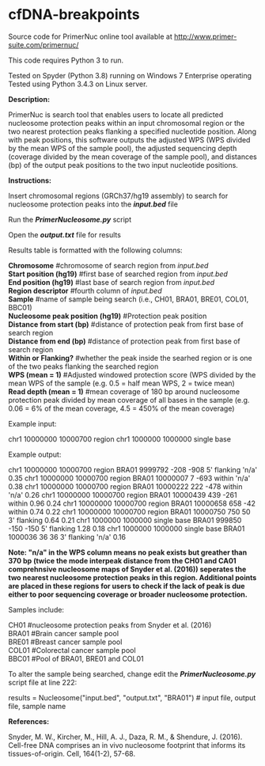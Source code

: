 # cfDNA-breakpoints

Source code for PrimerNuc online tool available at http://www.primer-suite.com/primernuc/

This code requires Python 3 to run.

Tested on Spyder (Python 3.8) running on Windows 7 Enterprise operating                                                                 
Tested using Python 3.4.3 on Linux server.


**Description:**

PrimerNuc is search tool that enables users to locate all predicted nucleosome protection peaks within an input chromosomal region or the two nearest protection peaks flanking a specified nucleotide position. Along with peak positions, this software outputs the adjusted WPS (WPS divided by the mean WPS of the sample pool), the adjusted sequencing depth (coverage divided by the mean coverage of the sample pool), and distances (bp) of the output peak positions to the two input nucleotide positions.


**Instructions:**

Insert chromosomal regions (GRCh37/hg19 assembly) to search for nucleosome protection peaks into the **_input.bed_** file 

Run the _**PrimerNucleosome.py**_ script

Open the **_output.txt_** file for results


Results table is formatted with the following columns:

**Chromosome** #chromosome of search region from _input.bed_                                                                       
**Start position (hg19)** #first base of searched region from _input.bed_                                                              
**End position (hg19)** #last base of search region from _input.bed_                                                                    
**Region descriptor** #fourth column of _input.bed_                                                                                    
**Sample** #name of sample being search (i.e., CH01, BRA01, BRE01, COL01, BBC01)                                                         
**Nucleosome peak position (hg19)** #Protection peak position                                                                           
**Distance from start (bp)** #distance of protection peak from first base of search region                                               
**Distance from end (bp)** #distance of protection peak from first base of search region                                                 
**Within or Flanking?** #whether the peak inside the searhed region or is one of the two peaks flanking the searched region             
**WPS (mean = 1)** #Adjusted windowed protection score (WPS divided by the mean WPS of the sample (e.g. 0.5 = half mean WPS, 2 = twice mean)                                                                                                                                  
**Read depth (mean = 1)** #mean coverage of 180 bp around nucleosome protection peak divided by mean coverage of all bases in the sample (e.g. 0.06 = 6% of the mean coverage, 4.5 = 450% of the mean coverage)    

Example input:

chr1	10000000	10000700	region
chr1	1000000	1000000	single base

Example output:

chr1	10000000	10000700	region	BRA01	9999792	-208	-908	5' flanking	'n/a'	0.35
chr1	10000000	10000700	region	BRA01	10000007	7	-693	within	'n/a'	0.38
chr1	10000000	10000700	region	BRA01	10000222	222	-478	within	'n/a'	0.26
chr1	10000000	10000700	region	BRA01	10000439	439	-261	within	0.96	0.24
chr1	10000000	10000700	region	BRA01	10000658	658	-42	within	0.74	0.22
chr1	10000000	10000700	region	BRA01	10000750	750	50	3' flanking	0.64	0.21
chr1	1000000	1000000	single base	BRA01	999850	-150	-150	5' flanking	1.28	0.18
chr1	1000000	1000000	single base	BRA01	1000036	36	36	3' flanking	'n/a'	0.16                                                  

**Note: "n/a" in the WPS column means no peak exists but greather than 370 bp (twice the mode interpeak distance from the CH01 and CA01 comprehnsive nucleosome maps of Snyder et al. (2016)) seperates the two nearest nucleosome protection peaks in this region. Additional points are placed in these regions for users to check if the lack of peak is due either to poor sequencing coverage or broader nucleosome protection.**

Samples include: 

CH01 #nucleosome protection peaks from Snyder et al. (2016)                                                                             
BRA01 #Brain cancer sample pool                                                                                                 
BRE01 #Breast cancer sample pool                                                                                                         
COL01 #Colorectal cancer sample pool                                                                                                    
BBC01 #Pool of BRA01, BRE01 and COL01                                                                                                                                   

To alter the sample being searched, change edit the _**PrimerNucleosome.py**_ script file at line 222:

results = Nucleosome("input.bed", "output.txt", "BRA01") # input file, output file, sample name


**References:**

Snyder, M. W., Kircher, M., Hill, A. J., Daza, R. M., & Shendure, J. (2016). Cell-free DNA comprises an in vivo nucleosome footprint that informs its tissues-of-origin. Cell, 164(1-2), 57-68.
